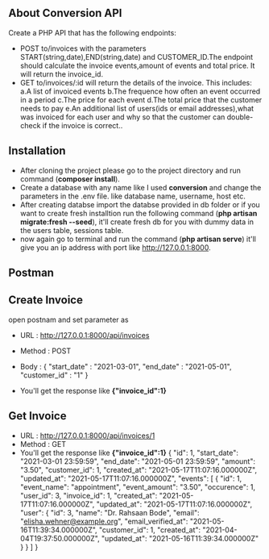 ## About Conversion API

Create a PHP API that has the following endpoints:
- POST to/invoices with the parameters START(string,date),END(string,date) and CUSTOMER_ID.The endpoint should calculate the invoice events,amount of events and total price. It will return the invoice_id.
- GET to/invoices/:id will return the details of the invoice. This includes:
a.A list of invoiced events
b.The frequence how often an event occurred in a period
c.The price for each event
d.The total price that the customer needs to pay
e.An additional list of users(ids or email addresses),what was invoiced for each user and why so that the customer can double-check if the invoice is correct..

## Installation

- After cloning the project please go to the project directory and run command (**composer install**).
- Create a database with any name like I used **conversion** and change the parameters in the .env file. like database name, username, host etc.
- After creating databse import the databse provided in db folder or if you want to create fresh installtion run the following command (**php artisan migrate:fresh --seed**), it'll create fresh db for you with dummy data in the users table, sessions table.
- now again go to terminal and run the command (**php artisan serve**) it'll give you an ip address with port like http://127.0.0.1:8000. 

## Postman

## Create Invoice

 open postnam and set parameter as
- URL : http://127.0.0.1:8000/api/invoices
- Method : POST
- Body : {
    "start_date" : "2021-03-01",
    "end_date" : "2021-05-01",
    "customer_id" : "1"
}

- You'll get the response like **{"invoice_id":1}**

## Get Invoice
- URL : http://127.0.0.1:8000/api/invoices/1
- Method : GET
- You'll get the response like **{"invoice_id":1}**
{
    "id": 1,
    "start_date": "2021-03-01 23:59:59",
    "end_date": "2021-05-01 23:59:59",
    "amount": "3.50",
    "customer_id": 1,
    "created_at": "2021-05-17T11:07:16.000000Z",
    "updated_at": "2021-05-17T11:07:16.000000Z",
    "events": [
        {
            "id": 1,
            "event_name": "appointment",
            "event_amount": "3.50",
            "occurence": 1,
            "user_id": 3,
            "invoice_id": 1,
            "created_at": "2021-05-17T11:07:16.000000Z",
            "updated_at": "2021-05-17T11:07:16.000000Z",
            "user": {
                "id": 3,
                "name": "Dr. Rahsaan Bode",
                "email": "elisha.wehner@example.org",
                "email_verified_at": "2021-05-16T11:39:34.000000Z",
                "customer_id": 1,
                "created_at": "2021-04-04T19:37:50.000000Z",
                "updated_at": "2021-05-16T11:39:34.000000Z"
            }
        }
    ]
}